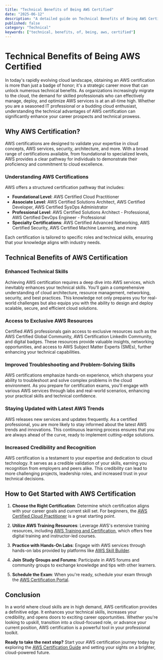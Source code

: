 ```yaml
---
title: "Technical Benefits of Being AWS Certified"
date: "2025-06-12"
description: "A detailed guide on Technical Benefits of Being AWS Certified"
published: false
category: "Technical"
keywords: ["technical, benefits, of, being, aws, certified"]
---
```


# Technical Benefits of Being AWS Certified

In today's rapidly evolving cloud landscape, obtaining an AWS certification is more than just a badge of honor; it's a strategic career move that can unlock numerous technical benefits. As organizations increasingly migrate to the cloud, the demand for skilled professionals who can effectively manage, deploy, and optimize AWS services is at an all-time high. Whether you are a seasoned IT professional or a budding cloud enthusiast, understanding the technical advantages of AWS certification can significantly enhance your career prospects and technical prowess.

## Why AWS Certification?

AWS certifications are designed to validate your expertise in cloud concepts, AWS services, security, architecture, and more. With a broad range of certifications available, from foundational to specialized levels, AWS provides a clear pathway for individuals to demonstrate their proficiency and commitment to cloud excellence.

### Understanding AWS Certifications

AWS offers a structured certification pathway that includes:

- **Foundational Level**: AWS Certified Cloud Practitioner
- **Associate Level**: AWS Certified Solutions Architect, AWS Certified Developer, AWS Certified SysOps Administrator
- **Professional Level**: AWS Certified Solutions Architect - Professional, AWS Certified DevOps Engineer - Professional
- **Specialty Certifications**: AWS Certified Advanced Networking, AWS Certified Security, AWS Certified Machine Learning, and more

Each certification is tailored to specific roles and technical skills, ensuring that your knowledge aligns with industry needs.

## Technical Benefits of AWS Certification

### Enhanced Technical Skills

Achieving AWS certification requires a deep dive into AWS services, which inevitably enhances your technical skills. You'll gain a comprehensive understanding of cloud architecture, resource management, networking, security, and best practices. This knowledge not only prepares you for real-world challenges but also equips you with the ability to design and deploy scalable, secure, and efficient cloud solutions.

### Access to Exclusive AWS Resources

Certified AWS professionals gain access to exclusive resources such as the AWS Certified Global Community, AWS Certification LinkedIn Community, and digital badges. These resources provide valuable insights, networking opportunities, and access to AWS Subject Matter Experts (SMEs), further enhancing your technical capabilities.

### Improved Troubleshooting and Problem-Solving Skills

AWS certifications emphasize hands-on experience, which sharpens your ability to troubleshoot and solve complex problems in the cloud environment. As you prepare for certification exams, you'll engage with various AWS services through labs and real-world scenarios, enhancing your practical skills and technical confidence.

### Staying Updated with Latest AWS Trends

AWS releases new services and updates frequently. As a certified professional, you are more likely to stay informed about the latest AWS trends and innovations. This continuous learning process ensures that you are always ahead of the curve, ready to implement cutting-edge solutions.

### Increased Credibility and Recognition

AWS certification is a testament to your expertise and dedication to cloud technology. It serves as a credible validation of your skills, earning you recognition from employers and peers alike. This credibility can lead to more challenging projects, leadership roles, and increased trust in your technical decisions.

## How to Get Started with AWS Certification

1. **Choose the Right Certification**: Determine which certification aligns with your career goals and current skill set. For beginners, the [AWS Certified Cloud Practitioner](https://aws.amazon.com/certification/certified-cloud-practitioner/) is a great starting point.

2. **Utilize AWS Training Resources**: Leverage AWS's extensive training resources, including [AWS Training and Certification](https://aws.amazon.com/training/), which offers free digital training and instructor-led courses.

3. **Practice with Hands-On Labs**: Engage with AWS services through hands-on labs provided by platforms like [AWS Skill Builder](https://aws.amazon.com/training/digital/).

4. **Join Study Groups and Forums**: Participate in AWS forums and community groups to exchange knowledge and tips with other learners.

5. **Schedule the Exam**: When you're ready, schedule your exam through the [AWS Certification Portal](https://aws.amazon.com/certification/certification-prep/).

## Conclusion

In a world where cloud skills are in high demand, AWS certification provides a definitive edge. It enhances your technical skills, increases your credibility, and opens doors to exciting career opportunities. Whether you're looking to upskill, transition into a cloud-focused role, or advance your current position, AWS certification is a powerful tool in your professional toolkit.

**Ready to take the next step?** Start your AWS certification journey today by exploring the [AWS Certification Guide](https://aws.amazon.com/certification/) and setting your sights on a brighter, cloud-powered future.